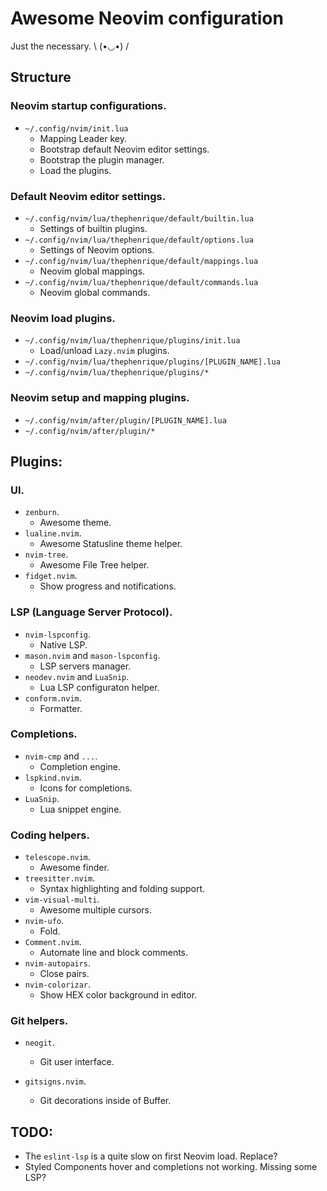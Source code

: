 # Awesome Neovim configuration

Just the necessary. \ (•◡•) /

## Structure

### Neovim startup configurations.

- `~/.config/nvim/init.lua`
  - Mapping Leader key.
  - Bootstrap default Neovim editor settings.
  - Bootstrap the plugin manager.
  - Load the plugins.

### Default Neovim editor settings.

- `~/.config/nvim/lua/thephenrique/default/builtin.lua`
  - Settings of builtin plugins.
- `~/.config/nvim/lua/thephenrique/default/options.lua`
  - Settings of Neovim options.
- `~/.config/nvim/lua/thephenrique/default/mappings.lua`
  - Neovim global mappings.
- `~/.config/nvim/lua/thephenrique/default/commands.lua`
  - Neovim global commands.

### Neovim load plugins.

- `~/.config/nvim/lua/thephenrique/plugins/init.lua`
  - Load/unload `Lazy.nvim` plugins.
- `~/.config/nvim/lua/thephenrique/plugins/[PLUGIN_NAME].lua`
- `~/.config/nvim/lua/thephenrique/plugins/*`

### Neovim setup and mapping plugins.

- `~/.config/nvim/after/plugin/[PLUGIN_NAME].lua`
- `~/.config/nvim/after/plugin/*`

## Plugins:

### UI.

- `zenburn`.
  - Awesome theme.
- `lualine.nvim`.
  - Awesome Statusline theme helper.
- `nvim-tree`.
  - Awesome File Tree helper.
- `fidget.nvim`.
  - Show progress and notifications.

### LSP (Language Server Protocol).

- `nvim-lspconfig`.
  - Native LSP.
- `mason.nvim` and `mason-lspconfig`.
  - LSP servers manager.
- `neodev.nvim` and `LuaSnip`.
  - Lua LSP configuraton helper.
- `conform.nvim`.
  - Formatter.

### Completions.

- `nvim-cmp` and `...`.
  - Completion engine.
- `lspkind.nvim`.
  - Icons for completions.
- `LuaSnip`.
  - Lua snippet engine.

### Coding helpers.

- `telescope.nvim`.
  - Awesome finder.
- `treesitter.nvim`.
  - Syntax highlighting and folding support.
- `vim-visual-multi`.
  - Awesome multiple cursors.
- `nvim-ufo`.
  - Fold.
- `Comment.nvim`.
  - Automate line and block comments.
- `nvim-autopairs`.
  - Close pairs.
- `nvim-colorizar`.
  - Show HEX color background in editor.

### Git helpers.

- `neogit`.
  - Git user interface.

- `gitsigns.nvim`.
  - Git decorations inside of Buffer.

## TODO:

- The `eslint-lsp` is a quite slow on first Neovim load. Replace?
- Styled Components hover and completions not working. Missing some LSP?
